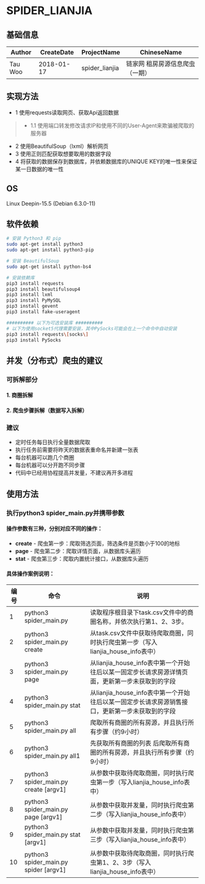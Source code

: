 # SPIDER_LIANJIA

## 基础信息
Author | CreateDate | ProjectName | ChineseName
--- | --- | --- | ---
Tau Woo | 2018-01-17 | spider_lianjia | 链家网 租房房源信息爬虫（一期）

## 实现方法
+ 1 使用requests读取网页、获取Api返回数据
>+ 1.1 使用端口转发修改请求IP和使用不同的User-Agent来欺骗被爬取的服务器
+ 2 使用BeautifulSoup（lxml）解析网页
+ 3 使用正则匹配获取想要取用的数据字段
+ 4 将获取的数据保存到数据库，并依赖数据库的UNIQUE KEY的唯一性来保证某一日数据的唯一性

## OS
Linux Deepin-15.5 (Debian 6.3.0-11)

## 软件依赖
```bash
# 安装 Python3 和 pip
sudo apt-get install python3
sudo apt-get install python3-pip

# 安装 BeautifulSoup
sudo apt-get install python-bs4

# 安装依赖库
pip3 install requests
pip3 install beautifulsoup4
pip3 install lxml
pip3 install PyMySQL
pip3 install gevent
pip3 install fake-useragent

########## 以下为可选安装库 ##########
# 以下为使用socket5代理需要安装，其中PySocks可能会在上一个命令中自动安装
pip3 install requests\[socks\]
pip3 install PySocks

```

## 并发（分布式）爬虫的建议

### 可拆解部分
#### 1. 商圈拆解
#### 2. 爬虫步骤拆解（数据写入拆解）

### 建议
- 定时任务每日执行全量数据爬取
- 执行任务前需要将昨天的数据表重命名并新建一张表
- 每台机器可以跑几个商圈
- 每台机器可以分开跑不同步骤
- 代码中已经用协程提高并发量，不建议再开多进程

## 使用方法

### 执行python3 spider_main.py并携带参数

#### 操作参数有三种，分别对应不同的操作： 
- **create** - 爬虫第一步：爬取筛选页面，筛选条件是页数小于100的地标
- **page** - 爬虫第二步：爬取详情页面，从数据库头遍历
- **stat** - 爬虫第三步：爬取内置统计接口，从数据库头遍历

#### 具体操作案例说明：
编号 | 命令 | 说明
--- | --- | ---
1| python3 spider_main.py |读取程序根目录下task.csv文件中的商圈名称，并依次执行第1、2、3步。
2| python3 spider_main.py create | 从task.csv文件中获取待爬取商圈，同时执行爬虫第一步（写入lianjia\_house\_info表中）
3| python3 spider_main.py page | 从lianjia\_house\_info表中第一个开始往后以某一固定步长请求房源详情页面，更新第一步未获取到的字段
4| python3 spider_main.py stat | 从lianjia\_house\_info表中第一个开始往后以某一固定步长请求房源销售接口，更新第一步未获取到的字段
5| python3 spider_main.py all | 爬取所有商圈的所有房源，并且执行所有步骤（约9小时）
6| python3 spider_main.py all1 | 先获取所有商圈的列表 后爬取所有商圈的所有房源，并且执行所有步骤（约9小时）
7| python3 spider_main.py create [argv1] | 从参数中获取待爬取商圈，同时执行爬虫第一步（写入lianjia\_house\_info表中）
8| python3 spider_main.py page [argv1] | 从参数中获取并发量，同时执行爬虫第二步（写入lianjia\_house\_info表中）
9| python3 spider_main.py stat [argv1] | 从参数中获取并发量，同时执行爬虫第三步（写入lianjia\_house\_info表中）
10| python3 spider_main.py spider [argv1] | 从参数中获取待爬取商圈，同时执行爬虫第1、2、3步（写入lianjia\_house\_info表中）